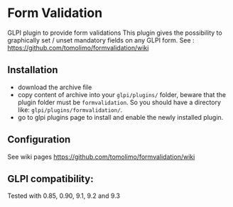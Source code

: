 # Form Validation
GLPI plugin to provide form validations
This plugin gives the possibility to graphically set / unset mandatory fields on any GLPI form.
See : https://github.com/tomolimo/formvalidation/wiki



## Installation
- download the archive file
- copy content of archive into your `glpi/plugins/` folder, beware that the plugin folder must be `formvalidation`. So you should have a directory like: `glpi/plugins/formvalidation/`.
- go to glpi plugins page to install and enable the newly installed plugin.

## Configuration
See wiki pages https://github.com/tomolimo/formvalidation/wiki

## GLPI compatibility:
Tested with 0.85, 0.90, 9.1, 9.2 and 9.3

